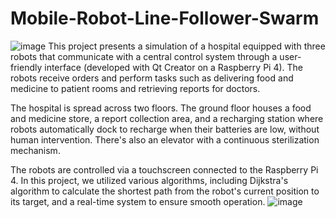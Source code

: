 # Mobile-Robot-Line-Follower-Swarm
![image](https://github.com/user-attachments/assets/a6040823-b62b-4d0c-9d89-e7bfa2b3442e)
This project presents a simulation of a hospital equipped with three robots that communicate with a central control system through a user-friendly interface (developed with Qt Creator on a Raspberry Pi 4). The robots receive orders and perform tasks such as delivering food and medicine to patient rooms and retrieving reports for doctors.

The hospital is spread across two floors. The ground floor houses a food and medicine store, a report collection area, and a recharging station where robots automatically dock to recharge when their batteries are low, without human intervention. There's also an elevator with a continuous sterilization mechanism.

The robots are controlled via a touchscreen connected to the Raspberry Pi 4. In this project, we utilized various algorithms, including Dijkstra's algorithm to calculate the shortest path from the robot's current position to its target, and a real-time system to ensure smooth operation.
![image](https://github.com/user-attachments/assets/5f4c7d09-47e0-47aa-87c8-ee41fb28dfd4)
